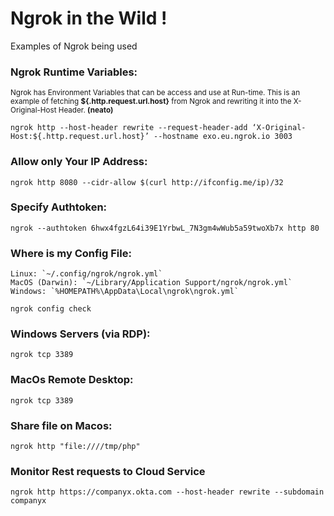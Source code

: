 # Ngrok in the Wild !
Examples of Ngrok being used

### Ngrok Runtime Variables:
<sup>Ngrok has Environment Variables that can be access and use at Run-time. This is an example of fetching **${.http.request.url.host}** from Ngrok and rewriting it into the X-Original-Host Header. **(neato)**
```
ngrok http --host-header rewrite --request-header-add ‘X-Original-Host:${.http.request.url.host}’ --hostname exo.eu.ngrok.io 3003
```
### Allow only Your IP Address:
```
ngrok http 8080 --cidr-allow $(curl http://ifconfig.me/ip)/32
```
### Specify Authtoken:
```
ngrok --authtoken 6hwx4fgzL64i39E1YrbwL_7N3gm4wWub5a59twoXb7x http 80
```

### Where is my Config File:
    Linux: `~/.config/ngrok/ngrok.yml`
    MacOS (Darwin): `~/Library/Application Support/ngrok/ngrok.yml`
    Windows: `%HOMEPATH%\AppData\Local\ngrok\ngrok.yml`
```
ngrok config check
```

### Windows Servers (via RDP): 
```
ngrok tcp 3389
```

### MacOs Remote Desktop:
```
ngrok tcp 3389
```

### Share file on Macos:
```
ngrok http "file:////tmp/php" 
```

### Monitor Rest requests to Cloud Service
```
ngrok http https://companyx.okta.com --host-header rewrite --subdomain companyx
```

